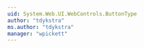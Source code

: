 ```yaml
---
uid: System.Web.UI.WebControls.ButtonType
author: "tdykstra"
ms.author: "tdykstra"
manager: "wpickett"
---
```

